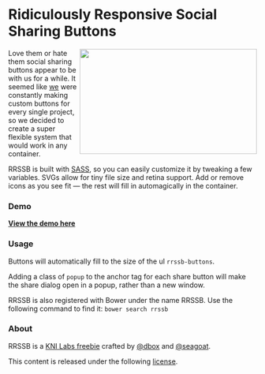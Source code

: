 
# Ridiculously Responsive Social Sharing Buttons

[<img align="right" src="http://kurtnoble.com/labs/_img/rrssb-preview.png" width="359" height="213"/>](http://kurtnoble.com/labs/rrssb/) Love them or hate them social sharing buttons appear to be with us for a while. It seemed like [we](http://www.kurtnoble.com) were constantly making custom buttons for every single project, so we decided to create a super flexible system that would work in any container.

RRSSB is built with [SASS](http://sass-lang.com/), so you can easily customize it by tweaking a few variables. SVGs allow for tiny file size and retina support. Add or remove icons as you see fit &mdash; the rest will fill in automagically in the container.


### Demo

[**View the demo here**](http://kurtnoble.com/labs/rrssb/)

### Usage

Buttons will automatically fill to the size of the ul `rrssb-buttons`. 

Adding a class of `popup` to the anchor tag for each share button will make the share dialog open in a popup, rather than a new window.

RRSSB is also registered with Bower under the name RRSSB. Use the following command to find it: `bower search rrssb`


### About

RRSSB is a [KNI Labs freebie](http://kurtnoble.com/) crafted by [@dbox](http://www.twitter.com/dbox) and [@seagoat](http://www.twitter.com/seagoat).

This content is released under the following [license](http://kurtnoble.com/labs/rrssb/license.txt).
